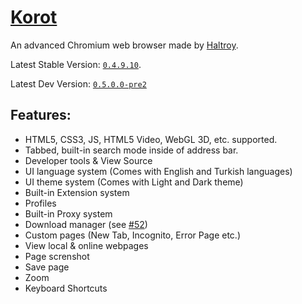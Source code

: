 # [Korot](https://haltroy.com/Korot.html "Korot's Page")
An advanced Chromium web browser made by [Haltroy](https://haltroy.com "Haltroy's Website").

Latest Stable Version: [`0.4.9.10`](https://github.com/Haltroy/Korot/releases/tag/0.4.9.10).

Latest Dev Version: [`0.5.0.0-pre2`](https://github.com/Haltroy/Korot/releases/tag/0.5-pre2)

## Features:
 - HTML5, CSS3, JS, HTML5 Video, WebGL 3D, etc. supported.
 - Tabbed, built-in search mode inside of address bar.
 - Developer tools & View Source
 - UI language system (Comes with English and Turkish languages)
 - UI theme system (Comes with Light and Dark theme)
 - Built-in Extension system
 - Profiles
 - Built-in Proxy system
 - Download manager (see [#52](https://github.com/Haltroy/Korot/issues/52))
 - Custom pages (New Tab, Incognito, Error Page etc.)
 - View local & online webpages
 - Page screnshot
 - Save page
 - Zoom
 - Keyboard Shortcuts

